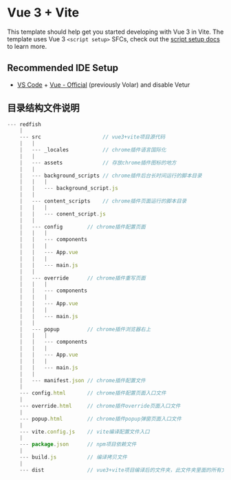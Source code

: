 # Vue 3 + Vite

This template should help get you started developing with Vue 3 in Vite. The template uses Vue 3 `<script setup>` SFCs, check out the [script setup docs](https://v3.vuejs.org/api/sfc-script-setup.html#sfc-script-setup) to learn more.

## Recommended IDE Setup

- [VS Code](https://code.visualstudio.com/) + [Vue - Official](https://marketplace.visualstudio.com/items?itemName=Vue.volar) (previously Volar) and disable Vetur

## 目录结构文件说明

```js
--- redfish
    |
    --- src                    // vue3+vite项目源代码
    |   |
    |   --- _locales           // chrome插件语言国际化
    |   |
    |   --- assets             // 存放chrome插件图标的地方
    |   |
    |   --- background_scripts // chrome插件后台长时间运行的脚本目录
    |   |   |
    |   |   --- background_script.js
    |   |
    |   --- content_scripts    // chrome插件页面运行的脚本目录
    |   |   |
    |   |   --- conent_script.js
    |   |
    |   --- config        // chrome插件配置页面
    |   |   |
    |   |   --- components
    |   |   |
    |   |   --- App.vue
    |   |   |
    |   |   --- main.js
    |   |
    |   --- override      // chrome插件重写页面
    |   |   |
    |   |   --- components
    |   |   |
    |   |   --- App.vue
    |   |   |
    |   |   --- main.js
    |   |
    |   --- popup         // chrome插件浏览器右上
    |   |   |
    |   |   --- components
    |   |   |
    |   |   --- App.vue
    |   |   |
    |   |   --- main.js
    |   |
    |   --- manifest.json // chrome插件配置文件
    |
    --- config.html       // chrome插件配置页面入口文件
    |
    --- override.html     // chrome插件override页面入口文件
    |
    --- popup.html        // chrome插件popup弹窗页面入口文件
    |
    --- vite.config.js    // vite编译配置文件入口
    |
    --- package.json      // npm项目依赖文件
    |
    --- build.js          // 编译拷贝文件
    |
    --- dist              // vue3+vite项目编译后的文件夹，此文件夹里面的所有文件最终将打包成chrome扩展
```

